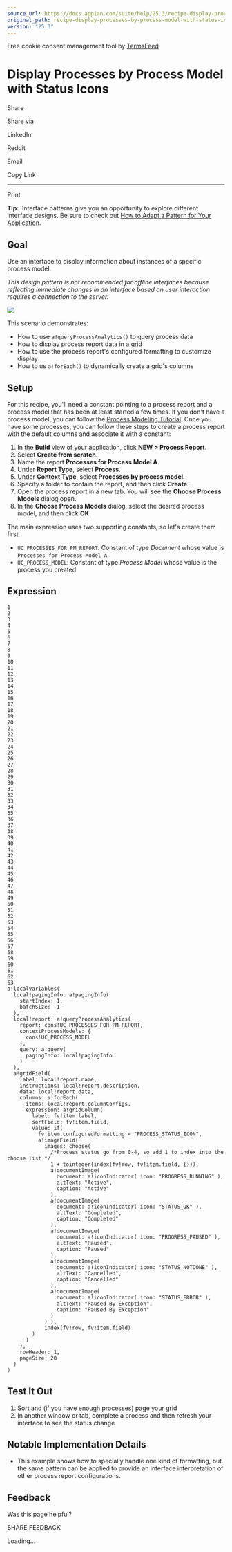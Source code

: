 ```yaml
---
source_url: https://docs.appian.com/suite/help/25.3/recipe-display-processes-by-process-model-with-status-icons.html
original_path: recipe-display-processes-by-process-model-with-status-icons.html
version: "25.3"
---
```


Free cookie consent management tool by [TermsFeed](https://www.termsfeed.com/)

# Display Processes by Process Model with Status Icons

Share

Share via

LinkedIn

Reddit

Email

Copy Link

* * *

Print

**Tip:**  Interface patterns give you an opportunity to explore different interface designs. Be sure to check out [How to Adapt a Pattern for Your Application](Adapt_a_SAIL_Recipe_to_Work_with_My_Applications.html).

## Goal

Use an interface to display information about instances of a specific process model.

_This design pattern is not recommended for offline interfaces because reflecting immediate changes in an interface based on user interaction requires a connection to the server._

![](images/SAIL_Recipe_Process_Grid.png)

This scenario demonstrates:

-   How to use `a!queryProcessAnalytics()` to query process data
-   How to display process report data in a grid
-   How to use the process report's configured formatting to customize display
-   How to us `a!forEach()` to dynamically create a grid's columns

## Setup

For this recipe, you'll need a constant pointing to a process report and a process model that has been at least started a few times. If you don't have a process model, you can follow the [Process Modeling Tutorial](Process_Modeling_Tutorial.html). Once you have some processes, you can follow these steps to create a process report with the default columns and associate it with a constant:

1.  In the **Build** view of your application, click **NEW > Process Report**.
2.  Select **Create from scratch**.
3.  Name the report **Processes for Process Model A**.
4.  Under **Report Type**, select **Process**.
5.  Under **Context Type**, select **Processes by process model**.
6.  Specify a folder to contain the report, and then click **Create**.
7.  Open the process report in a new tab. You will see the **Choose Process Models** dialog open.
8.  In the **Choose Process Models** dialog, select the desired process model, and then click **OK**.

The main expression uses two supporting constants, so let's create them first.

-   `UC_PROCESSES_FOR_PM_REPORT`: Constant of type _Document_ whose value is `Processes for Process Model A`.
-   `UC_PROCESS_MODEL`: Constant of type _Process Model_ whose value is the process you created.

## Expression

```
1
2
3
4
5
6
7
8
9
10
11
12
13
14
15
16
17
18
19
20
21
22
23
24
25
26
27
28
29
30
31
32
33
34
35
36
37
38
39
40
41
42
43
44
45
46
47
48
49
50
51
52
53
54
55
56
57
58
59
60
61
62
63
a!localVariables(
  local!pagingInfo: a!pagingInfo(
    startIndex: 1,
    batchSize: -1
  ),
  local!report: a!queryProcessAnalytics(
    report: cons!UC_PROCESSES_FOR_PM_REPORT,
    contextProcessModels: {
      cons!UC_PROCESS_MODEL
    },
    query: a!query(
      pagingInfo: local!pagingInfo
    )
  ),
  a!gridField(
    label: local!report.name,
    instructions: local!report.description,
    data: local!report.data,
    columns: a!forEach(
      items: local!report.columnConfigs,
      expression: a!gridColumn(
        label: fv!item.label,
        sortField: fv!item.field,
        value: if(
          fv!item.configuredFormatting = "PROCESS_STATUS_ICON",
          a!imageField(
            images: choose(
              /*Process status go from 0-4, so add 1 to index into the choose list */
              1 + tointeger(index(fv!row, fv!item.field, {})),
              a!documentImage(
                document: a!iconIndicator( icon: "PROGRESS_RUNNING" ),
                altText: "Active",
                caption: "Active"
              ),
              a!documentImage(
                document: a!iconIndicator( icon: "STATUS_OK" ),
                altText: "Completed",
                caption: "Completed"
              ),
              a!documentImage(
                document: a!iconIndicator( icon: "PROGRESS_PAUSED" ),
                altText: "Paused",
                caption: "Paused"
              ),
              a!documentImage(
                document: a!iconIndicator( icon: "STATUS_NOTDONE" ),
                altText: "Cancelled",
                caption: "Cancelled"
              ),
              a!documentImage(
                document: a!iconIndicator( icon: "STATUS_ERROR" ),
                altText: "Paused By Exception",
                caption: "Paused By Exception"
              )
            ) ),
            index(fv!row, fv!item.field)
        )
      )
    ),
    rowHeader: 1,
    pageSize: 20
  )
)
```

## Test It Out

1.  Sort and (if you have enough processes) page your grid
2.  In another window or tab, complete a process and then refresh your interface to see the status change

## Notable Implementation Details

-   This example shows how to specially handle one kind of formatting, but the same pattern can be applied to provide an interface interpretation of other process report configurations.

## Feedback

Was this page helpful?

SHARE FEEDBACK

Loading...